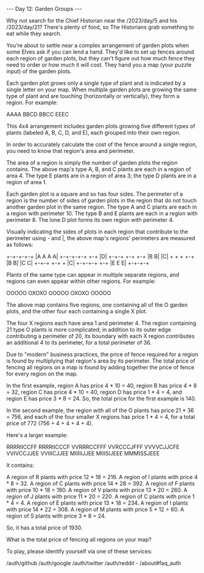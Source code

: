 --- Day 12: Garden Groups ---

Why not search for the Chief Historian near the /2023/day/5 and his /2023/day/21? There's plenty of food, so The Historians grab something to eat while they search.

 You're about to settle near a complex arrangement of garden plots when some Elves ask if you can lend a hand. They'd like to set up fences around each region of garden plots, but they can't figure out how much fence they need to order or how much it will cost. They hand you a map (your puzzle input) of the garden plots.

 Each garden plot grows only a single type of plant and is indicated by a single letter on your map. When multiple garden plots are growing the same type of plant and are touching (horizontally or vertically), they form a region. For example:

 AAAA BBCD BBCC EEEC 

This 4x4 arrangement includes garden plots growing five different types of plants (labeled A, B, C, D, and E), each grouped into their own region.

 In order to accurately calculate the cost of the fence around a single region, you need to know that region's area and perimeter.

 The area of a region is simply the number of garden plots the region contains. The above map's type A, B, and C plants are each in a region of area 4. The type E plants are in a region of area 3; the type D plants are in a region of area 1.

 Each garden plot is a square and so has four sides. The perimeter of a region is the number of sides of garden plots in the region that do not touch another garden plot in the same region. The type A and C plants are each in a region with perimeter 10. The type B and E plants are each in a region with perimeter 8. The lone D plot forms its own region with perimeter 4.

 Visually indicating the sides of plots in each region that contribute to the perimeter using - and |, the above map's regions' perimeters are measured as follows:

 +-+-+-+-+ |A A A A| +-+-+-+-+ +-+ |D| +-+-+ +-+ +-+ |B B| |C| + + + +-+ |B B| |C C| +-+-+ +-+ + |C| +-+-+-+ +-+ |E E E| +-+-+-+ 

Plants of the same type can appear in multiple separate regions, and regions can even appear within other regions. For example:

 OOOOO OXOXO OOOOO OXOXO OOOOO 

The above map contains five regions, one containing all of the O garden plots, and the other four each containing a single X plot.

 The four X regions each have area 1 and perimeter 4. The region containing 21 type O plants is more complicated; in addition to its outer edge contributing a perimeter of 20, its boundary with each X region contributes an additional 4 to its perimeter, for a total perimeter of 36.

 Due to "modern" business practices, the price of fence required for a region is found by multiplying that region's area by its perimeter. The total price of fencing all regions on a map is found by adding together the price of fence for every region on the map.

 In the first example, region A has price 4 * 10 = 40, region B has price 4 * 8 = 32, region C has price 4 * 10 = 40, region D has price 1 * 4 = 4, and region E has price 3 * 8 = 24. So, the total price for the first example is 140.

 In the second example, the region with all of the O plants has price 21 * 36 = 756, and each of the four smaller X regions has price 1 * 4 = 4, for a total price of 772 (756 + 4 + 4 + 4 + 4).

 Here's a larger example:

 RRRRIICCFF RRRRIICCCF VVRRRCCFFF VVRCCCJFFF VVVVCJJCFE VVIVCCJJEE VVIIICJJEE MIIIIIJJEE MIIISIJEEE MMMISSJEEE 

It contains:

 
A region of R plants with price 12 * 18 = 216. 
A region of I plants with price 4 * 8 = 32. 
A region of C plants with price 14 * 28 = 392. 
A region of F plants with price 10 * 18 = 180. 
A region of V plants with price 13 * 20 = 260. 
A region of J plants with price 11 * 20 = 220. 
A region of C plants with price 1 * 4 = 4. 
A region of E plants with price 13 * 18 = 234. 
A region of I plants with price 14 * 22 = 308. 
A region of M plants with price 5 * 12 = 60. 
A region of S plants with price 3 * 8 = 24. 
 

So, it has a total price of 1930.

 What is the total price of fencing all regions on your map?

 To play, please identify yourself via one of these services:

 /auth/github /auth/google /auth/twitter /auth/reddit - /about#faq_auth

 